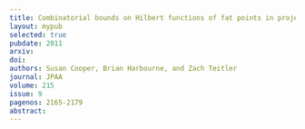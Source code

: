 ```yaml
---
title: Combinatorial bounds on Hilbert functions of fat points in projective space
layout: mypub
selected: true
pubdate: 2011
arxiv: 
doi: 
authors: Susan Cooper, Brian Harbourne, and Zach Teitler
journal: JPAA
volume: 215
issue: 9
pagenos: 2165-2179
abstract:
---
```

